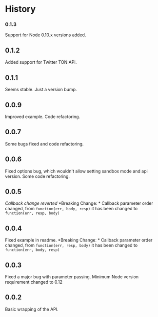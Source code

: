 # History

### 0.1.3
Support for Node 0.10.x versions added.

## 0.1.2
Added support for Twitter TON API.

## 0.1.1
Seems stable.
Just a version bump.

## 0.0.9
Improved example.
Code refactoring.

## 0.0.7
Some bugs fixed and code refactoring.

## 0.0.6
Fixed options bug, which wouldn't allow setting sandbox mode and api version.
Some code refactoring.

## 0.0.5
*Callback change reverted*
*Breaking Change: * Callback parameter order changed, from ```function(err, body, resp)``` it has been changed to ```function(err, resp, body)```

## 0.0.4
Fixed example in readme.
*Breaking Change: * Callback parameter order changed, from ```function(err, resp, body)``` it has been changed to ```function(err, body, resp)```

## 0.0.3
Fixed a major bug with parameter passing.
Minimum Node version requirement changed to 0.12

## 0.0.2
Basic wrapping of the API.